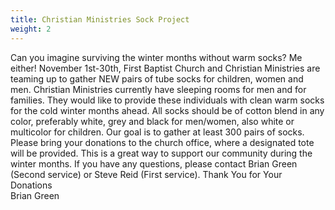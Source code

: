 ```yaml
---
title: Christian Ministries Sock Project
weight: 2
---
```


Can you imagine surviving the winter months without warm socks?  Me either! November 1st-30th, First Baptist Church and Christian Ministries are teaming up to gather NEW pairs of tube socks for children, women and men.  Christian Ministries currently have sleeping rooms for men and for families. They would like to provide these individuals with clean warm socks for the cold winter months ahead.  All socks should be of cotton blend in any color, preferably white, grey and black for men/women, also white or multicolor for children.  Our goal is to gather at least 300 pairs of socks.  Please bring your donations to the church office, where a designated tote will be provided.  This is a great way to support our community during the winter months.  If you have any questions, please contact Brian Green (Second service) or Steve Reid (First service).
Thank You for Your Donations  
Brian Green